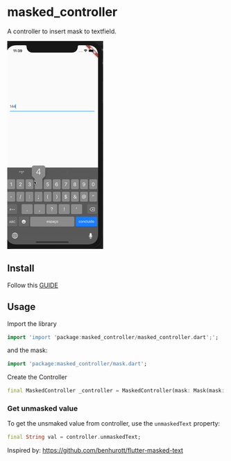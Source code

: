 # masked_controller
 A controller to insert mask to textfield.
 
![sample](doc/gif.gif)

## Install

Follow this [GUIDE](https://pub.dev/packages/masked_controller#-installing-tab-)

## Usage

Import the library

```dart
import 'import 'package:masked_controller/masked_controller.dart';';
```
and the mask:
```dart
import 'package:masked_controller/mask.dart';
```

Create the Controller
```dart
final MaskedController _controller = MaskedController(mask: Mask(mask: 'NNN.NNN.NNN-NN'));
```
### Get unmasked value

To get the unsmaked value from controller, use the `unmaskedText` property:

```dart
final String val = controller.unmaskedText;
```

Inspired by:
  https://github.com/benhurott/flutter-masked-text
